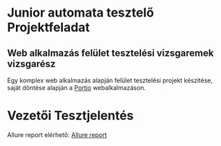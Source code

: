 # Junior automata tesztelő Projektfeladat
## Web alkalmazás felület tesztelési vizsgaremek vizsgarész

Egy komplex web alkalmazás alapján felület tesztelési projekt készítése, saját döntése alapján a [Portio](https://lennertamas.github.io/portio/) webalkalmazáson.

# Vezetői Tesztjelentés

Allure report elérhető: [Allure report](https://viewxy.github.io/vizsgaremek/)
